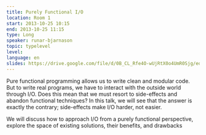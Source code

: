 ```yaml
---
title: Purely Functional I/O
location: Room 1
start: 2013-10-25 10:15
end: 2013-10-25 11:15
type: Long
speaker: runar-bjarnason
topic: typelevel
level: 
language: en
slides: https://drive.google.com/file/d/0B_CL_Rfe4O-wUjRtX0o4UmR0Sjg/edit?usp=sharing
---
```


Pure functional programming allows us to write clean and modular code. But to
write real programs, we have to interact with the outside world through I/O.
Does this mean that we must resort to side-effects and abandon functional
techniques? In this talk, we will see that the answer is exactly the contrary;
side-effects make I/O harder, not easier.

We will discuss how to approach I/O from a purely functional perspective,
explore the space of existing solutions, their benefits, and drawbacks
